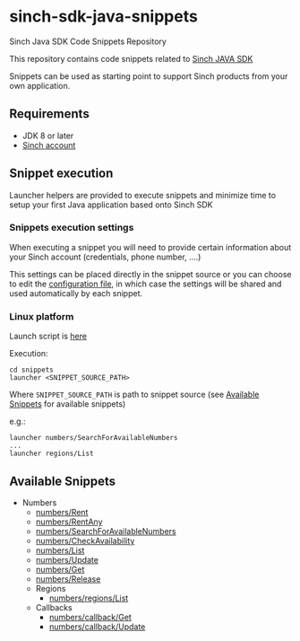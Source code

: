 # sinch-sdk-java-snippets
Sinch Java SDK Code Snippets Repository 

This repository contains code snippets related to [Sinch JAVA SDK](https://github.com/sinch/sinch-sdk-java)

Snippets can be used as starting point to support Sinch products from your own application.

## Requirements
- JDK 8 or later
- [Sinch account](https://dashboard.sinch.com)

## Snippet execution
Launcher helpers are provided to execute snippets and minimize time to setup your first Java application based onto Sinch SDK

### Snippets execution settings
When executing a snippet you will need to provide certain information about your Sinch account (credentials, phone number, ....)

This settings can be placed directly in the snippet source or you can choose to edit the [configuration file](./snippets/src/main/resources/config.properties), in which case the settings will be shared and used automatically by each snippet.

### Linux platform
Launch script is [here](./snippets/launcher)

Execution:
```shell
cd snippets
launcher <SNIPPET_SOURCE_PATH>
```
Where `SNIPPET_SOURCE_PATH` is path to snippet source (see [Available Snippets](#available-snippets) for available snippets)

e.g.: 
```shell
launcher numbers/SearchForAvailableNumbers
...
launcher regions/List

```

## Available Snippets

- Numbers
  - [numbers/Rent](snippets/src/main/java/numbers/Rent.java)
  - [numbers/RentAny](snippets/src/main/java/numbers/RentAny.java) 
  - [numbers/SearchForAvailableNumbers](snippets/src/main/java/numbers/SearchForAvailableNumbers.java)
  - [numbers/CheckAvailability](snippets/src/main/java/numbers/CheckAvailability.java)
  - [numbers/List](snippets/src/main/java/numbers/List.java)
  - [numbers/Update](snippets/src/main/java/numbers/Update.java)
  - [numbers/Get](snippets/src/main/java/numbers/Get.java)
  - [numbers/Release](snippets/src/main/java/numbers/Release.java)
  - Regions
    - [numbers/regions/List](snippets/src/main/java/numbers/regions/List.java) 
  - Callbacks
     - [numbers/callback/Get](snippets/src/main/java/numbers/callback/Get.java)
     - [numbers/callback/Update](snippets/src/main/java/numbers/callback/Update.java)







